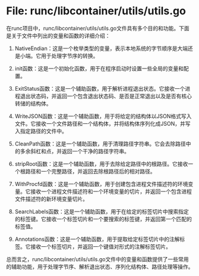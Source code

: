 # File: runc/libcontainer/utils/utils.go

在runc项目中，runc/libcontainer/utils/utils.go文件具有多个目的和功能。下面是关于文件中列出的变量和函数的详细介绍：

1. NativeEndian：这是一个枚举类型的变量，表示本地系统的字节顺序是大端还是小端。它用于处理字节序的转换。

2. init函数：这是一个初始化函数，用于在程序启动时设置一些全局的变量和配置。

3. ExitStatus函数：这是一个辅助函数，用于解析进程退出状态。它接收一个进程退出状态码，并返回一个包含退出状态码、是否是正常退出以及是否有核心转储的结构体。

4. WriteJSON函数：这是一个辅助函数，用于将给定的结构体以JSON格式写入文件。它接收一个文件路径和一个结构体，并将结构体序列化成JSON，并写入指定路径的文件中。

5. CleanPath函数：这是一个辅助函数，用于清理路径字符串。它会去除路径中的多余斜杠和点，并返回一个干净的路径字符串。

6. stripRoot函数：这是一个辅助函数，用于去除给定路径中的根路径。它接收一个根路径和一个完整路径，并返回去除根路径后的相对路径。

7. WithProcfd函数：这是一个辅助函数，用于创建包含进程文件描述符的环境变量。它接收一个进程文件描述符和一个环境变量的切片，并返回一个包含进程文件描述符的新环境变量切片。

8. SearchLabels函数：这是一个辅助函数，用于在给定的标签切片中搜索指定的标签键。它接收一个标签切片和一个要搜索的标签键，并返回第一个匹配的标签值。

9. Annotations函数：这是一个辅助函数，用于提取给定标签切片中的注解标签。它接收一个标签切片，并返回一个键值对形式的注解标签切片。

总而言之，runc/libcontainer/utils/utils.go文件中的变量和函数提供了一些常用的辅助功能，用于处理字节序、解析退出状态、序列化结构体、路径处理等操作。

